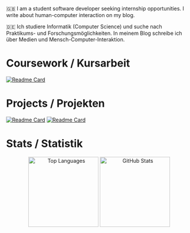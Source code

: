 🇬🇧 I am a student software developer seeking internship opportunities. I write about human-computer interaction on my blog.

🇩🇪 Ich studiere Informatik (Computer Science) und suche nach Praktikums- und Forschungsmöglichkeiten. In meinem Blog schreibe ich über Medien und Mensch-Computer-Interaktion.

# Coursework / Kursarbeit
[![Readme Card](https://github-readme-stats.vercel.app/api/pin/?username=Hussein-249&repo=PostgreSQL-CRUD&theme=transparent)](https://github.com/Hussein-249/PostgreSQL-CRUD)

# Projects / Projekten
[![Readme Card](https://github-readme-stats.vercel.app/api/pin/?username=Hussein-249&repo=waypoint-api&theme=transparent)](https://github.com/Hussein-249/waypoint-api)
[![Readme Card](https://github-readme-stats.vercel.app/api/pin/?username=Hussein-249&repo=tinylexer&theme=transparent)](https://github.com/Hussein-249/tinylexer)

# Stats / Statistik
<div align="center">
  <img height="190" src="https://github-readme-stats.vercel.app/api/top-langs/?username=Hussein-249&layout=donut&langs_count=5&hide=css,html&theme=transparent" alt="Top Languages">
  <img height="190" src="https://github-readme-stats.vercel.app/api?username=Hussein-249&show_icons=true&count_private=true&theme=transparent" alt="GitHub Stats">
</div>



